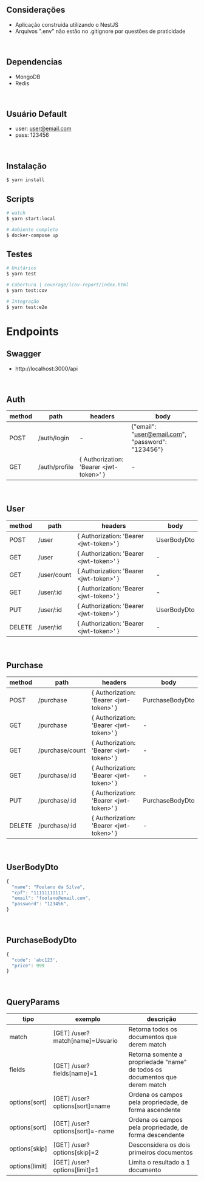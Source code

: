 ## Considerações
* Aplicação construida utilizando o NestJS
* Arquivos ".env" não estão no .gitignore por questões de praticidade

<br>

## Dependencias
* MongoDB
* Redis

<br>

## Usuário Default
* user: user@email.com
* pass: 123456

<br>

## Instalação
```bash
$ yarn install
```

## Scripts
```bash
# watch
$ yarn start:local

# Ambiente completo
$ docker-compose up
```

## Testes

```bash
# Unitários
$ yarn test

# Cobertura | coverage/lcov-report/index.html
$ yarn test:cov

# Integração
$ yarn test:e2e
```

# Endpoints
## Swagger
* http://localhost:3000/api

<br>

## Auth
method  | path | headers | body
------------- | ------------- | ------------- | -------------
POST  | /auth/login | - | {"email": "user@email.com", "password": "123456"}
GET  | /auth/profile | { Authorization: 'Bearer \<jwt-token\>' } | -

<br>

## User
method  | path | headers | body
------------- | ------------- | ------------- | -------------
POST  | /user | { Authorization: 'Bearer \<jwt-token\>' } | UserBodyDto
GET  | /user | { Authorization: 'Bearer \<jwt-token\>' } | -
GET  | /user/count | { Authorization: 'Bearer \<jwt-token\>' } | -
GET  | /user/:id | { Authorization: 'Bearer \<jwt-token\>' } | -
PUT  | /user/:id | { Authorization: 'Bearer \<jwt-token\>' } | UserBodyDto
DELETE  | /user/:id | { Authorization: 'Bearer \<jwt-token\>' } | -

<br>

## Purchase
method  | path | headers | body
------------- | ------------- | ------------- | -------------
POST  | /purchase | { Authorization: 'Bearer \<jwt-token\>' } | PurchaseBodyDto
GET  | /purchase | { Authorization: 'Bearer \<jwt-token\>' } | -
GET  | /purchase/count | { Authorization: 'Bearer \<jwt-token\>' } | -
GET  | /purchase/:id | { Authorization: 'Bearer \<jwt-token\>' } | -
PUT  | /purchase/:id | { Authorization: 'Bearer \<jwt-token\>' } | PurchaseBodyDto
DELETE  | /purchase/:id | { Authorization: 'Bearer \<jwt-token\>' } | -

<br>

## UserBodyDto
```javascript
{
  "name": "Foolano da Silva",
  "cpf": "11111111111",
  "email": "foolano@email.com",
  "password": "123456",
}
```

<br>

## PurchaseBodyDto
```javascript
{
  "code": 'abc123',
  "price": 999
}
```

<br>

## QueryParams
tipo  | exemplo | descrição 
------------- | ------------- | -------------
match  | [GET] /user?match[name]=Usuario | Retorna todos os documentos que derem match
fields  | [GET] /user?fields[name]=1 | Retorna somente a propriedade "name" de todos os documentos que derem match
options[sort]  | [GET] /user?options[sort]=name | Ordena os campos pela propriedade, de forma ascendente
options[sort]  | [GET] /user?options[sort]=-name | Ordena os campos pela propriedade, de forma descendente
options[skip]  | [GET] /user?options[skip]=2 | Desconsidera os dois primeiros documentos
options[limit]  | [GET] /user?options[limit]=1 | Limita o resultado a 1 documento